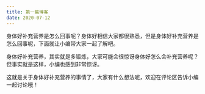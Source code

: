 ```yaml
---
title: 第一篇博客
date: 2020-07-12
---
```


身体好补充营养是怎么回事呢？身体好相信大家都很熟悉，但是身体好补充营养是怎么回事呢，下面就让小编带大家一起了解吧。
  
身体好补充营养，其实就是多锻炼，大家可能会很惊讶身体好怎么会补充营养呢？但事实就是这样，小编也感到非常惊讶。

这就是关于身体好补充营养的事情了，大家有什么想法呢，欢迎在评论区告诉小编一起讨论哦！

